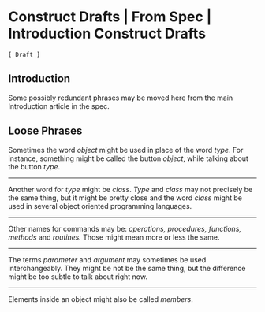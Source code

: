 Construct Drafts | From Spec | Introduction Construct Drafts
============================================================

`[ Draft ]`

Introduction
------------

Some possibly redundant phrases may be moved here from the main Introduction article in the spec.

Loose Phrases
-------------

Sometimes the word *object* might be used in place of the word *type*. For instance, something might be called the button *object*, while talking about the button *type*.

-----

Another word for *type* might be *class*. *Type* and *class* may not precisely be the same thing, but it might be pretty close and the word *class* might be used in several object oriented programming languages.

-----

Other names for commands may be: *operations, procedures, functions, methods* and *routines.* Those might mean more or less the same.

-----

The terms *parameter* and *argument* may sometimes be used interchangeably. They might be not be the same thing, but the difference might be too subtle to talk about right now.

-----

Elements inside an object might also be called *members*.